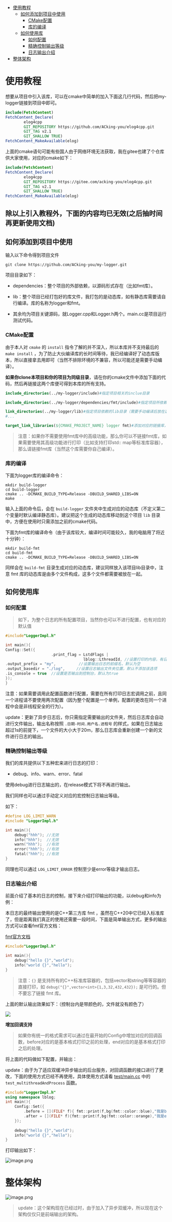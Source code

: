 * [使用教程](#使用教程)
    * [如何添加到项目中使用](#如何添加到项目中使用)
        * [CMake配置](#cmake配置)
        * [库的编译](#库的编译)
    * [如何使用库](#如何使用库)
        * [如何配置](#如何配置)
        * [精确控制输出等级](#精确控制输出等级)
        * [日志输出介绍](#日志输出介绍)
* [整体架构](#整体架构)

# 使用教程
想要从项目中引入该库，可以在cmake中简单的加入下面这几行代码，然后把my-logger链接到项目中即可。
```cmake
include(FetchContent)
FetchContent_Declare(
        elog4cpp
        GIT_REPOSITORY https://github.com/ACking-you/elog4cpp.git
        GIT_TAG v2.1
        GIT_SHALLOW TRUE)
FetchContent_MakeAvailable(elog)
```

上面的cmake语句可能有些国人由于网络环境无法获取，我在gitee也建了个仓库供大家使用，对应的cmake如下：
```cmake
include(FetchContent)
FetchContent_Declare(
        elog4cpp
        GIT_REPOSITORY https://gitee.com/acking-you/elog4cpp.git
        GIT_TAG v2.1
        GIT_SHALLOW TRUE)
FetchContent_MakeAvailable(elog)
```
## 除以上引入教程外，下面的内容均已无效(之后抽时间再更新使用文档)
## 如何添加到项目中使用

输入以下命令得到项目文件

```
git clone https://github.com/ACking-you/my-logger.git
```

项目目录如下：

- dependencies：整个项目的外部依赖，以源码形式存在（比如fmt库）。

<!---->

- lib：整个项目已经打包好的库文件，我打包的是动态库，如有静态库需要请自行编译。库的名称为logger和fmt。

<!---->

- 其余均为项目关键源码，就Logger.cpp和Logger.h两个。main.cc是项目运行测试代码。

### CMake配置

由于本人对 `cmake` 的 `install` 指令了解的并不深入，所以本库并不支持最后的 `make install`
，为了防止大伙编译库的长时间等待，我已经编译好了动态库版本，所以直接拿去用即可（当然不排除环境的不兼容，所以可能还是需要手动编译）。

**如果你clone本项目和你的项目为同级目录**，请在你的cmake文件中添加下面的代码，然后再链接这两个库便可得到本库的所有支持。

```cmake
include_directories(../my-logger/include)#指定项目相关的inclue目录

include_directories(../my-logger/dependencies/fmt/include)#指定项目所依赖的fmt库include目录

link_directories(../my-logger/lib)#指定项目依赖的lib目录（需要手动编译后放在这里
#...

target_link_libraries(${CMAKE_PROJECT_NAME} logger fmt)#添加对应的链接库，注意使用多线程时请注意手动链接pthread
```

> 注意：如果你不需要使用fmt库中的高级功能，那么你可以不链接fmt库，如果需要使用其高级功能进行打印（比如支持打印std::
> map等标准库容器），那么请链接fmt库（当然这个库需要你自己编译）。

### 库的编译

下面为logger库的编译命令：

```
mkdir build-logger
cd build-logger
cmake .. -DCMAKE_BUILD_TYPE=Release -DBUILD_SHARED_LIBS=ON
make
```

输入上面的命令后，会在 `build-logger`
文件夹中生成对应的动态库（不定义第二个变量时默认编译静态库）。建议把这个生成的动态库移动到这个项目 `lib`
目录中，方便在使用时只需添加之前的cmake代码。

下面为fmt库的编译命令（由于该库较大，编译时间可能较久，我的电脑用了将近十分钟）：

```
mkdir build-fmt
cd build-fmt
cmake .. -DCMAKE_BUILD_TYPE=Release -DBUILD_SHARED_LIBS=ON
```

同样会在 `build-fmt` 目录生成对应的动态库，建议同样放入该项目lib目录中，注意 fmt 库的动态库是由多个文件构成，这多个文件都需要被放在一起。

## 如何使用库

### 如何配置

> 如下，为整个日志的所有配置项目，当然你也可以不进行配置，也有对应的默认值

```cpp
#include"LoggerImpl.h"

int main(){
Config::Set({
                    .print_flag = LstdFlags |
                                  lblog::LthreadId, //设置打印的内容，有日期、时间、文件名（长、短）、行号、线程id这些选项可选 （默认为LstdFlags包含Ldata | Ltime | Lshortname | Lline
.output_prefix = "my",          //设置输出日志的前缀名，默认为空
.output_basedir = "./log",     //设置日志输出文件夹位置，默认不添加该选项
.is_console = true  //设置是否输出到控制台，默认为true
});
}
```

注意：如果需要调用此配置函数进行配置，需要在所有打印日志宏调用之前，且同一个进程请不要使用两次配置（因为整个配置是一个单例，配置的更改在同一个进程中会是非线程安全的行为）。

>
update：更新了异步日志后，你只需指定需要输出的文件夹，然后日志库会自动进行文件输出，输出名称按照 `.日期-时间.用户名.进程号`
的样式，如果在日志输出超过1s的前提下，一个文件的大小大于20m，那么日志库会重新创建一个新的文件进行日志的输出。

### 精确控制输出等级

我们的库共提供以下五种宏来进行日志的打印：

- debug、info、warn、error、fatal

使用debug进行日志输出的，在release模式下将不再进行输出。

我们同样也可以通过手动定义对应的宏控制日志输出等级。

如下：

```cpp
#define LOG_LIMIT_WARN
#include "LoggerImpl.h"

int main(){
    debug("hhh"); //无效
    info("hhh");  //无效
    warn("hhh");  //有效
    error("hhh"); //有效
    fatal("hhh"); //有效
}
```

同理也可以通过 `LOG_LIMIT_ERROR` 控制至少是error等级才输出日志。

### 日志输出介绍

前面介绍了基本的日志的控制，接下来介绍打印输出的功能，以debug和info为例：

本日志的最终输出使用的是C++第三方库 fmt ，虽然在C++20中它已经入标准库了，但是距离我们真正的使用还需要一段时间，下面是简单输出方式，更多的输出方式可以查看fmt官方文档：

[fmt官方文档](https://fmt.dev/latest/index.html)

```cpp
#include"LoggerImpl.h"

int main(){
    debug("hello {}","world");
    info("world {}","hello");
}
```

> 注意：`{}`
> 是支持所有的C++标准库容器的，包括vector和string等等容器的直接打印，如 `debug("{}",vector<int>{1,3,32,432,432});`
> 是可行的。但不要忘了链接 fmt 库。

上面的默认输出效果如下：（控制台内是带颜色的，文件就没有颜色了）

![](https://p3-juejin.byteimg.com/tos-cn-i-k3u1fbpfcp/f0b7935159eb4915bbda6fc4dbfa6936~tplv-k3u1fbpfcp-zoom-1.image)

**增加回调支持**
> 如果你有统一的格式需求可以通过在最开始的Config中增加对应的回调函数，before对应的是基本格式打印之前的处理，end对应的是基本格式打印之后的处理。

将上面的代码做如下配置，并输出：
>
update：由于为了适应双缓冲异步输出的后台服务，对回调函数的接口进行了更改，下面的使用方式已经不再使用，具体使用方式请看 [test/main.cc](./tests/test_and_bench.cc)
中的 `test_multithreadAndProcess` 函数。

```cpp
#include"LoggerImpl.h"
using namespace lblog;
int main(){
    Config::Set({
        .before = [](FILE* f){ fmt::print(f,bg(fmt::color::blue),"我是before函数");},
        .after = [](FILE* f){fmt::print(f,bg(fmt::color::orange),"我是end函数");}
    });
    
    debug("hello {}","world");
    info("world {}","hello");
}
```

打印输出如下：

![image.png](https://p3-juejin.byteimg.com/tos-cn-i-k3u1fbpfcp/9b0ca1ccd57f4c46a4c5f8db41bf68a9~tplv-k3u1fbpfcp-watermark.image?)

# 整体架构

![image.png](https://p6-juejin.byteimg.com/tos-cn-i-k3u1fbpfcp/434f4d927a9049008de7570b30d55511~tplv-k3u1fbpfcp-watermark.image?)

> update：这个架构现在已经过时，由于加入了异步双缓冲，所以现在这个架构仅仅只是前端输出的架构。
